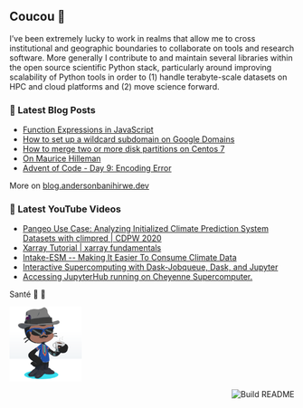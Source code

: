 ## Coucou 👋


I’ve been extremely lucky to work in realms that allow me to cross institutional and geographic boundaries to collaborate on tools and research software. More generally I contribute to and maintain several libraries within the open source scientific Python stack, particularly around improving scalability of Python tools in order to (1) handle terabyte-scale datasets on HPC and cloud platforms and (2) move science forward.

### 📝 Latest Blog Posts

<!-- BLOG-POST-LIST:START -->
- [Function Expressions in JavaScript](https://blog.andersonbanihirwe.dev/posts/2021/function-expressions-in-js/)
- [How to set up a wildcard subdomain on Google Domains](https://blog.andersonbanihirwe.dev/posts/2021/google-dynamic-dns-wildcard-subdomains/)
- [How to merge two or more disk partitions on Centos 7](https://blog.andersonbanihirwe.dev/posts/2021/how-to-merge-disk-partitions-on-centos/)
- [On Maurice Hilleman](https://blog.andersonbanihirwe.dev/posts/2020/maurice-hilleman/)
- [Advent of Code - Day 9: Encoding Error](https://blog.andersonbanihirwe.dev/posts/2020/advent-of-code-day-9/)
<!-- BLOG-POST-LIST:END -->

More on [blog.andersonbanihirwe.dev](https://blog.andersonbanihirwe.dev)

### 🎥 Latest YouTube Videos

<!-- YT-VIDEO-LIST:START -->
- [Pangeo Use Case: Analyzing Initialized Climate Prediction System Datasets with climpred | CDPW 2020](https://www.youtube.com/watch?v=SKXUBD6DGao)
- [Xarray Tutorial | xarray fundamentals](https://www.youtube.com/watch?v=a339Q5F48UQ)
- [Intake-ESM -- Making It Easier To Consume Climate Data](https://www.youtube.com/watch?v=zjjpByZ0nOk)
- [Interactive Supercomputing with Dask-Jobqueue, Dask, and Jupyter](https://www.youtube.com/watch?v=QUzFis0VZac)
- [Accessing JupyterHub running on Cheyenne Supercomputer.](https://www.youtube.com/watch?v=dlrtt74FMCs)
<!-- YT-VIDEO-LIST:END -->

Santé 🥂 🍻

<img src="custom-octocat.png" alt="custom-octocat" width="128px" align="center" />

<a href="https://github.com/andersy005/andersy005/actions"><img src="https://github.com/andersy005/andersy005/workflows/update-readme/badge.svg" align="right" alt="Build README"></a>

